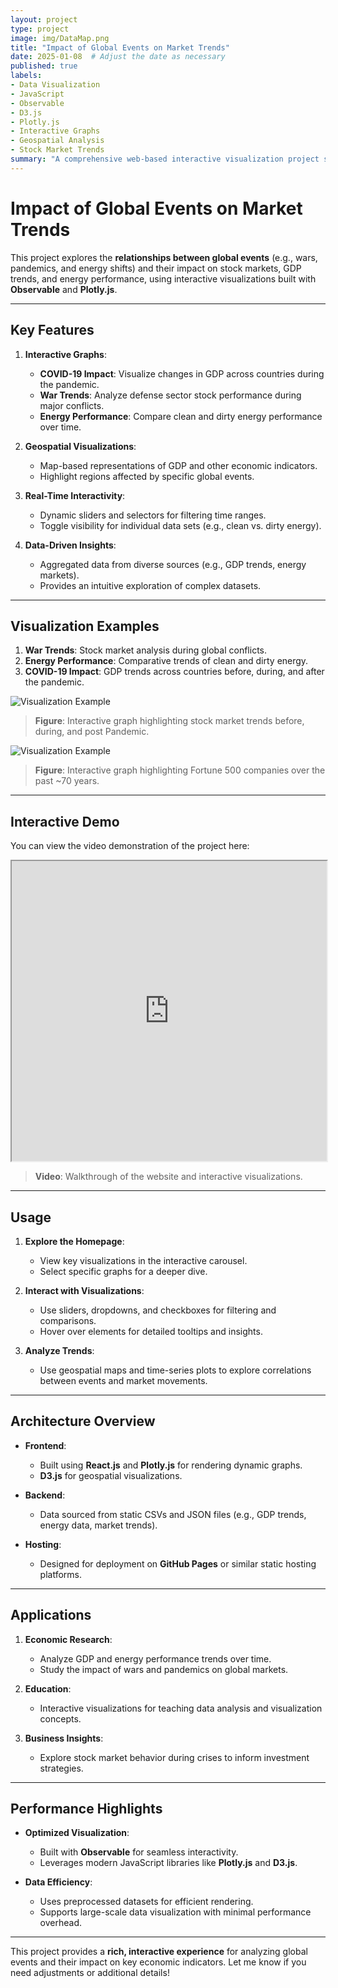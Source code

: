 ```yaml
---
layout: project
type: project
image: img/DataMap.png
title: "Impact of Global Events on Market Trends"
date: 2025-01-08  # Adjust the date as necessary
published: true
labels:
- Data Visualization
- JavaScript
- Observable
- D3.js
- Plotly.js
- Interactive Graphs
- Geospatial Analysis
- Stock Market Trends
summary: "A comprehensive web-based interactive visualization project showcasing the impact of global events on stock market trends and economic indicators using geospatial and comparative data."
---
```


# Impact of Global Events on Market Trends

This project explores the **relationships between global events** (e.g., wars, pandemics, and energy shifts) and their impact on stock markets, GDP trends, and energy performance, using interactive visualizations built with **Observable** and **Plotly.js**.

---

## Key Features

1. **Interactive Graphs**:
    - **COVID-19 Impact**: Visualize changes in GDP across countries during the pandemic.
    - **War Trends**: Analyze defense sector stock performance during major conflicts.
    - **Energy Performance**: Compare clean and dirty energy performance over time.

2. **Geospatial Visualizations**:
    - Map-based representations of GDP and other economic indicators.
    - Highlight regions affected by specific global events.

3. **Real-Time Interactivity**:
    - Dynamic sliders and selectors for filtering time ranges.
    - Toggle visibility for individual data sets (e.g., clean vs. dirty energy).

4. **Data-Driven Insights**:
    - Aggregated data from diverse sources (e.g., GDP trends, energy markets).
    - Provides an intuitive exploration of complex datasets.

---

## Visualization Examples

1. **War Trends**: Stock market analysis during global conflicts.
2. **Energy Performance**: Comparative trends of clean and dirty energy.
3. **COVID-19 Impact**: GDP trends across countries before, during, and after the pandemic.

![Visualization Example](../img/DataViz2.png)

> **Figure**: Interactive graph highlighting stock market trends before, during, and post Pandemic.


![Visualization Example](../img/DataViz1.png)

> **Figure**: Interactive graph highlighting Fortune 500 companies over the past ~70 years.

---

## Interactive Demo

You can view the video demonstration of the project here:

<iframe src="https://drive.google.com/file/d/1uwyDVY6_x6U2HgVeiJs0qkp0QSGwKXo4/preview" width="100%" height="480"></iframe>

> **Video**: Walkthrough of the website and interactive visualizations.

---

## Usage

1. **Explore the Homepage**:
    - View key visualizations in the interactive carousel.
    - Select specific graphs for a deeper dive.

2. **Interact with Visualizations**:
    - Use sliders, dropdowns, and checkboxes for filtering and comparisons.
    - Hover over elements for detailed tooltips and insights.

3. **Analyze Trends**:
    - Use geospatial maps and time-series plots to explore correlations between events and market movements.

---

## Architecture Overview

- **Frontend**:
    - Built using **React.js** and **Plotly.js** for rendering dynamic graphs.
    - **D3.js** for geospatial visualizations.

- **Backend**:
    - Data sourced from static CSVs and JSON files (e.g., GDP trends, energy data, market trends).

- **Hosting**:
    - Designed for deployment on **GitHub Pages** or similar static hosting platforms.

---

## Applications

1. **Economic Research**:
    - Analyze GDP and energy performance trends over time.
    - Study the impact of wars and pandemics on global markets.

2. **Education**:
    - Interactive visualizations for teaching data analysis and visualization concepts.

3. **Business Insights**:
    - Explore stock market behavior during crises to inform investment strategies.

---

## Performance Highlights

- **Optimized Visualization**:
    - Built with **Observable** for seamless interactivity.
    - Leverages modern JavaScript libraries like **Plotly.js** and **D3.js**.

- **Data Efficiency**:
    - Uses preprocessed datasets for efficient rendering.
    - Supports large-scale data visualization with minimal performance overhead.

---

This project provides a **rich, interactive experience** for analyzing global events and their impact on key economic indicators. Let me know if you need adjustments or additional details!

